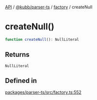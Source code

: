 [API](../../../../../packages.md) / [@kubb/parser-ts](../../../index.md) / [factory](../index.md) / createNull

# createNull()

```ts
function createNull(): NullLiteral
```

## Returns

`NullLiteral`

## Defined in

[packages/parser-ts/src/factory.ts:552](https://github.com/kubb-project/kubb/blob/ff80665146ae086e044807d0072fda660e72e1fd/packages/parser-ts/src/factory.ts#L552)
